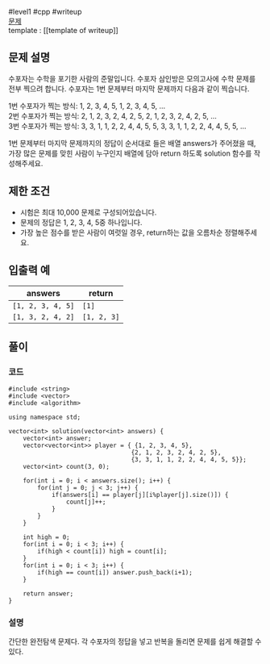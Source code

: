 
#level1 #cpp #writeup  
[문제](https://school.programmers.co.kr/learn/courses/30/lessons/42840)  
template : [[template of writeup]]  

## 문제 설명  

수포자는 수학을 포기한 사람의 준말입니다. 수포자 삼인방은 모의고사에 수학 문제를 전부 찍으려 합니다. 수포자는 1번 문제부터 마지막 문제까지 다음과 같이 찍습니다.  

1번 수포자가 찍는 방식: 1, 2, 3, 4, 5, 1, 2, 3, 4, 5, ...  
2번 수포자가 찍는 방식: 2, 1, 2, 3, 2, 4, 2, 5, 2, 1, 2, 3, 2, 4, 2, 5, ...  
3번 수포자가 찍는 방식: 3, 3, 1, 1, 2, 2, 4, 4, 5, 5, 3, 3, 1, 1, 2, 2, 4, 4, 5, 5, ...  

1번 문제부터 마지막 문제까지의 정답이 순서대로 들은 배열 answers가 주어졌을 때, 가장 많은 문제를 맞힌 사람이 누구인지 배열에 담아 return 하도록 solution 함수를 작성해주세요.  

## 제한 조건  

- 시험은 최대 10,000 문제로 구성되어있습니다.  
- 문제의 정답은 1, 2, 3, 4, 5중 하나입니다.  
- 가장 높은 점수를 받은 사람이 여럿일 경우, return하는 값을 오름차순 정렬해주세요.  

## 입출력 예  

| answers           | return      |  
| ----------------- | ----------- |  
| `[1, 2, 3, 4, 5]` | `[1]`       |  
| `[1, 3, 2, 4, 2]` | `[1, 2, 3]` |  

## 풀이  

### 코드  

```  
#include <string>  
#include <vector>  
#include <algorithm>  

using namespace std;  

vector<int> solution(vector<int> answers) {  
    vector<int> answer;  
    vector<vector<int>> player = { {1, 2, 3, 4, 5},  
                                  {2, 1, 2, 3, 2, 4, 2, 5},  
                                  {3, 3, 1, 1, 2, 2, 4, 4, 5, 5}};  
    vector<int> count(3, 0);  
    
    for(int i = 0; i < answers.size(); i++) {  
        for(int j = 0; j < 3; j++) {  
            if(answers[i] == player[j][i%player[j].size()]) {  
                count[j]++;  
            }  
        }  
    }  
    
    int high = 0;  
    for(int i = 0; i < 3; i++) {  
        if(high < count[i]) high = count[i];  
    }  
    for(int i = 0; i < 3; i++) {  
        if(high == count[i]) answer.push_back(i+1);  
    }  
    
    return answer;  
}  
```  

### 설명  

간단한 완전탐색 문제다. 각 수포자의 정답을 넣고 반복을 돌리면 문제를 쉽게 해결할 수 있다.  
